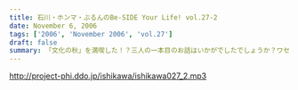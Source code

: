 ```yaml
---
title: 石川・ホンマ・ぶるんのBe-SIDE Your Life! vol.27-2
date: November 6, 2006
tags: ['2006', 'November 2006', 'vol.27']
draft: false
summary: 「文化の秋」を満喫した！？三人の一本目のお話はいかがでしたでしょうか？ワセダに来ていただいたあなたはもちろん、いろいろな所でこの番組を聴いていただいているあなたがいるからこそのビーサイ！！またどこかで、お顔を合わせてビーサイメンバーが登場してリスナーと交流できる機会があるといいですね！（注）毎回楽しみに聴いていただいているリスナーの皆さんゴメンナサイ！今回は、やむなき理由により二本でおしまい．．．なんです。今回はこれでご勘弁ということでお願いします。また来週もヨロシク！NAMAE
---
```


http://project-phi.ddo.jp/ishikawa/ishikawa027_2.mp3